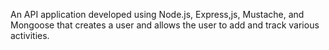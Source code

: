 An API application developed using  Node.js, Express,js, Mustache, and Mongoose that creates a user and allows the user to add and track various activities.
